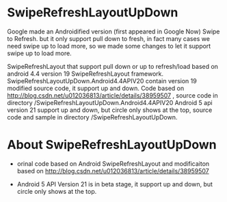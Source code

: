 SwipeRefreshLayoutUpDown
========================

Google made an Androidified version (first appeared in Google Now) Swipe to Refresh. but it only support pull down to fresh, in fact many cases we need swipe up to load more, so we made some changes to let it support swipe up to load more.

SwipeRefreshLayout that support pull down or up to refresh/load based on android 4.4 version 19 SwipeRefreshLayout framework.
SwipeRefreshLayoutUpDown.Android4.4APIV20 contain version 19 modified source code, it support up and down. Code based on http://blog.csdn.net/u012036813/article/details/38959507 , source code in directory /SwipeRefreshLayoutUpDown.Android4.4APIV20
Android 5 api version 21  support up and down, but circle only shows at the top, source code and sample in directory /SwipeRefreshLayoutUpDown.



About SwipeRefreshLayoutUpDown
=============
* orinal code based on Android SwipeRefreshLayout and modificaiton based on http://blog.csdn.net/u012036813/article/details/38959507

* Android 5 API Version 21 is in beta stage, it support up and down, but circle only shows at the top.

